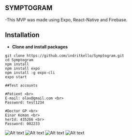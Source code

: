 ## SYMPTOGRAM
-This MVP was made using Expo, React-Native and Firebase. 

## Installation

* **Clone and install packages**

```
git clone https://github.com/indritkello/Symptogram.git
cd Symptogram
npm install
npm install expo
npm install -g expo-cli
expo start
```

```
##Test accounts

#Patient <br>
E-mail: olav@gmail.com <br>
Password: test1234

#Doctor GP <br>
Einar Koman <br>
herId: 435266 <br>
Password: 002233 
```

![Alt text](/assets/images/readme-img-4.PNG?raw=true "Welcome Screen")
![Alt text](/assets/images/readme-img-3.PNG?raw=true "Signup Screen")
![Alt text](/assets/images/readme-img-2.PNG?raw=true "Login Screen")
![Alt text](/assets/images/readme-img-1.PNG?raw=true "Home Screen")
